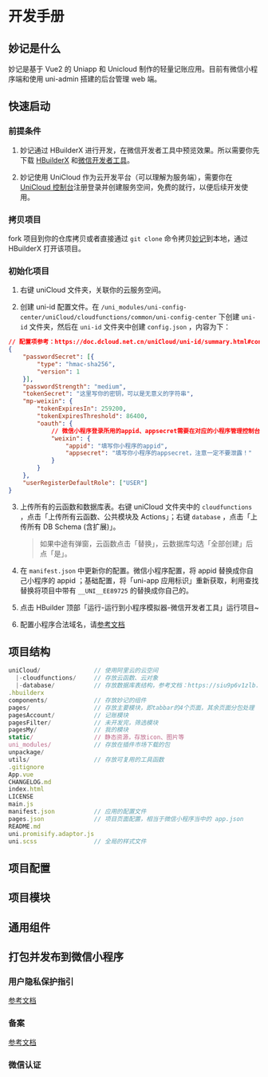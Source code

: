 # 开发手册

## 妙记是什么

妙记是基于 Vue2 的 Uniapp 和 Unicloud 制作的轻量记账应用。目前有微信小程序端和使用 uni-admin 搭建的后台管理 web 端。

## 快速启动

### 前提条件

1. 妙记通过 HBuilderX 进行开发，在微信开发者工具中预览效果。所以需要你先下载 [HBuilderX](https://hx.dcloud.net.cn/README) 和[微信开发者工具](https://developers.weixin.qq.com/miniprogram/dev/devtools/devtools.html)。

2. 妙记使用 UniCloud 作为云开发平台（可以理解为服务端），需要你在 [UniCloud 控制台](https://unicloud.dcloud.net.cn/)注册登录并创建服务空间，免费的就行，以便后续开发使用。

### 拷贝项目

fork 项目到你的仓库拷贝或者直接通过 `git clone` 命令拷贝[妙记](https://github.com/ztkuaikuai/MiaoJi)到本地，通过 HBuilderX 打开该项目。

### 初始化项目

1. 右键 uniCloud 文件夹，关联你的云服务空间。

2. 创建 uni-id 配置文件。在 `/uni_modules/uni-config-center/uniCloud/cloudfunctions/common/uni-config-center` 下创建 `uni-id` 
文件夹，然后在 `uni-id` 文件夹中创建 `config.json` ，内容为下：

```json
// 配置项参考：https://doc.dcloud.net.cn/uniCloud/uni-id/summary.html#config
{
	"passwordSecret": [{
		"type": "hmac-sha256",
		"version": 1
	}],
	"passwordStrength": "medium",
	"tokenSecret": "这里写你的密钥，可以是无意义的字符串",
	"mp-weixin": {
		"tokenExpiresIn": 259200,
		"tokenExpiresThreshold": 86400,
		"oauth": {
            // 微信小程序登录所用的appid、appsecret需要在对应的小程序管理控制台获取
			"weixin": {
				"appid": "填写你小程序的appid",
				"appsecret": "填写你小程序的appsecret，注意一定不要泄露！"
			}
		}
	},
	"userRegisterDefaultRole": ["USER"]
}
```

3. 上传所有的云函数和数据库表。右键 uniCloud 文件夹中的   `cloudfunctions` ，点击「上传所有云函数、公共模块及 Actions」；右键 `database` ，点击「上传所有 DB Schema (含扩展)」。
    > 如果中途有弹窗，云函数点击「替换」，云数据库勾选「全部创建」后点「是」。

4. 在 `manifest.json` 中更新你的配置。微信小程序配置，将 appid 替换成你自己小程序的 appid ；基础配置，将「uni-app 应用标识」重新获取，利用查找替换将项目中带有 `__UNI__EE89725` 的替换成你自己的。

5. 点击 HBuilder 顶部「运行-运行到小程序模拟器-微信开发者工具」运行项目~

6. 配置小程序合法域名，请[参考文档](https://doc.dcloud.net.cn/uniCloud/publish.html#useinmp)

## 项目结构

```js
uniCloud/               // 使用阿里云的云空间
  |-cloudfunctions/     // 存放云函数、云对象
  |-database/           // 存放数据库表结构，参考文档：https://siu9p6v1zlb.feishu.cn/docx/WvmfdEmzsoBCIhxUpN6cAw8Nn7b?from=from_copylink
.hbuilderx
components/             // 存放妙记的组件
pages/                  // 存放主要模块，即tabbar的4个页面，其余页面分包处理
pagesAccount/           // 记账模块
pagesFilter/            // 未开发完，筛选模块
pagesMy/                // 我的模块
static/                 // 静态资源，存放icon、图片等
uni_modules/            // 存放在插件市场下载的包
unpackage/
utils/                  // 存放可复用的工具函数
.gitignore
App.vue
CHANGELOG.md
index.html
LICENSE
main.js
manifest.json           // 应用的配置文件
pages.json              // 项目页面配置，相当于微信小程序当中的 app.json
README.md
uni.promisify.adaptor.js
uni.scss                // 全局的样式文件
```

## 项目配置

## 项目模块

## 通用组件

## 打包并发布到微信小程序

### 用户隐私保护指引

[参考文档](https://uniapp.dcloud.net.cn/tutorial/mp-weixin-user-privacy.html)

### 备案

[参考文档](https://uniapp.dcloud.net.cn/tutorial/beian.html#%E5%B0%8F%E7%A8%8B%E5%BA%8F%E5%A4%87%E6%A1%88)

### 微信认证